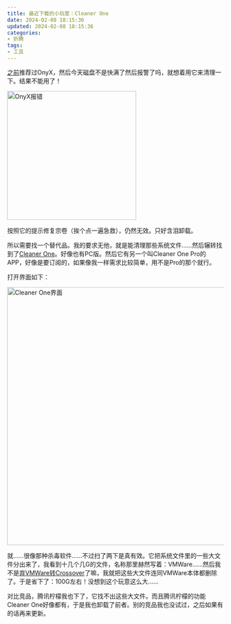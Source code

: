 ```yaml
---
title: 最近下载的小玩意：Cleaner One
date: 2024-02-08 18:15:36
updated: 2024-02-08 18:15:36
categories:
- 折腾
tags:
- 工具
---
```


[之前](https://greendolphindance.com/2023/10/08/%E6%9C%80%E8%BF%91%E4%B8%8B%E8%BD%BD%E7%9A%84%E5%B0%8F%E7%8E%A9%E6%84%8F/#OnyX)推荐过OnyX，然后今天磁盘不是快满了然后报警了吗，就想着用它来清理一下。结果不能用了！

<img width="300" alt="OnyX报错" src="https://cdn.jsdelivr.net/gh/greendolphindance/picx-images-hosting@master/image.1f2qes22paow.webp">

按照它的提示修复宗卷（挨个点一遍急救），仍然无效。只好含泪卸载。

所以需要找一个替代品。我的要求无他，就是能清理那些系统文件……然后辗转找到了[Cleaner One](https://apps.apple.com/cn/app/cleaner-one-%E7%A3%81%E7%9B%98%E6%B8%85%E7%90%86/id1473079126?mt=12)。好像也有PC版。然后它有另一个叫Cleaner One Pro的APP，好像是要订阅的，如果像我一样需求比较简单，用不是Pro的那个就行。

打开界面如下：

<img width="600" alt="Cleaner One界面" src="https://greendolphindance.github.io/picx-images-hosting/image.24ud2gksurr4.webp">

就……很像那种杀毒软件……不过扫了两下是真有效。它把系统文件里的一些大文件分出来了，我看到十几个几G的文件，名称那里赫然写着：VMWare……然后我不是[弃VMWare转Crossover](https://greendolphindance.com/2024/02/05/Mac%E8%BF%90%E8%A1%8C%E4%BB%85%E6%94%AF%E6%8C%81Windows%E7%9A%84Steam%E6%B8%B8%E6%88%8F/)了嘛，我就把这些大文件连同VMWare本体都删除了。于是省下了：100G左右！没想到这个玩意这么大……

对比竞品，腾讯柠檬我也下了，它找不出这些大文件。而且腾讯柠檬的功能Cleaner One好像都有，于是我也卸载了前者。别的竞品我也没试过，之后如果有的话再来更新。